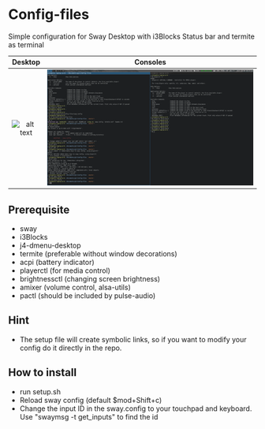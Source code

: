 # Config-files
Simple configuration for Sway Desktop with i3Blocks Status bar and termite as terminal

Desktop            |  Consoles
:-------------------------:|:-------------------------:
![alt text](https://github.com/AlexAUT/Config-files/blob/master/screenshots/2017-10-08-101626_swaygrab.png?raw=true)  |  ![alt text](https://github.com/AlexAUT/Config-files/blob/master/screenshots/2017-10-08-101728_swaygrab.png?raw=true)


## Prerequisite
* sway
* i3Blocks
* j4-dmenu-desktop
* termite (preferable without window decorations)
* acpi (battery indicator)
* playerctl (for media control)
* brightnessctl (changing screen brightness)
* amixer (volume control, alsa-utils)
* pactl (should be included by pulse-audio)

## Hint
* The setup file will create symbolic links, so if you want to modify your config do it directly in the repo.

## How to install
* run setup.sh
* Reload sway config (default $mod+Shift+c)
* Change the input ID in the sway.config to your touchpad and keyboard. Use "swaymsg -t get_inputs" to find the id
